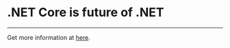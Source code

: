 # .NET Core is future of .NET

<hr/>

Get more information at [here](https://devblogs.microsoft.com/dotnet/net-core-is-the-future-of-net/).